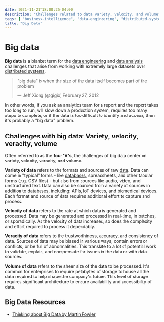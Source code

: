 ```yaml
---
date: 2021-11-21T18:00:25-04:00
description: "Challenges related to data variety, velocity, and volume"
tags: [ "business-intelligence", "data-engineering", "distributed-systems" ]
title: "Big Data"
---
```


# Big data

**Big data** is a blanket term for the [data engineering](data-engineering.md) and [data analysis](data-analysis.md) challenges that arise from working with extremely large datasets over [distributed systems](distributed-systems.md).

<blockquote class="twitter-tweet"><p lang="en" dir="ltr">&quot;big data&quot; is when the size of the data itself becomes part of the problem</p>&mdash; Jeff Xiong (@gigix) February 27, 2012</blockquote>

In other words, if you ask an analytics team for a report and the report takes too long to run, will slow down a production system, requires too many steps to complete, or if the data is too difficult to identify and access, then it's probably a "big data" problem.

## Challenges with big data: Variety, velocity, veracity, volume

Often referred to as the **four 'V's**, the challenges of big data center on variety, velocity, veracity, and volume.

**Variety of data** refers to the formats and sources of raw [data](data.md). Data can come in "typical" forms - like [databases](databases.md), spreadsheets, and other tabular forms (e.g. CSV files) - but also from sources like audio, video, and unstructured text. Data can also be sourced from a variety of sources in addition to databases, including: APIs, IoT devices, and biomedical devices. Each format and source of data requires additional effort to capture and process.

**Velocity of data** refers to the rate at which data is generated and processed. Data may be generated and processed in real-time, in batches, or sporadically. As the velocity of data increases, so does the complexity and effort required to process it dependably.

**Veracity of data** refers to the trustworthiness, accuracy, and consistency of data. Sources of data may be biased in various ways, contain errors or conflicts, or be full of abnormalities. This translate to a lot of potential work to validate, explain, and compensate for issues in the data or with data sources.

**Volume of data** refers to the sheer size of the data to be processed. It's common for enterprises to require petabytes of storage to house all the data required to help shape the company's future. This level of storage requires significant architecture to ensure availability and accessibility of data.

## Big Data Resources

* [Thinking about Big Data by Martin Fowler](https://martinfowler.com/articles/bigData/)
